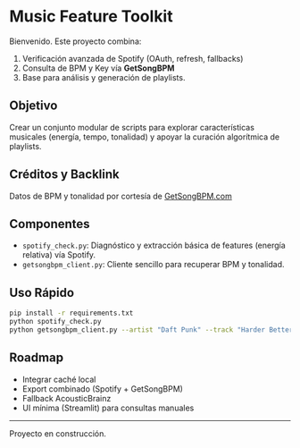 # Music Feature Toolkit

Bienvenido. Este proyecto combina:

1. Verificación avanzada de Spotify (OAuth, refresh, fallbacks)  
2. Consulta de BPM y Key vía **GetSongBPM**  
3. Base para análisis y generación de playlists.

## Objetivo
Crear un conjunto modular de scripts para explorar características musicales (energía, tempo, tonalidad) y apoyar la curación algorítmica de playlists.

## Créditos y Backlink
Datos de BPM y tonalidad por cortesía de [GetSongBPM.com](https://getsongbpm.com)

## Componentes
- `spotify_check.py`: Diagnóstico y extracción básica de features (energía relativa) vía Spotify.
- `getsongbpm_client.py`: Cliente sencillo para recuperar BPM y tonalidad.

## Uso Rápido
```bash
pip install -r requirements.txt
python spotify_check.py
python getsongbpm_client.py --artist "Daft Punk" --track "Harder Better Faster Stronger"
```

## Roadmap
- Integrar caché local
- Export combinado (Spotify + GetSongBPM)
- Fallback AcousticBrainz
- UI mínima (Streamlit) para consultas manuales

---
Proyecto en construcción.
